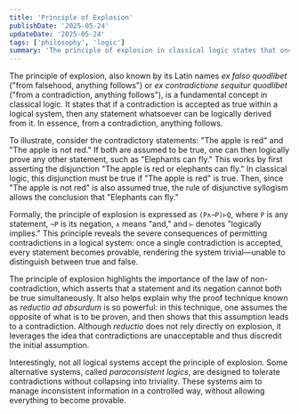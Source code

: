 ```yaml
---
title: 'Principle of Explosion'
publishDate: '2025-05-24'
updateDate: '2025-05-24'
tags: ['philosophy', 'logic']
summary: 'The principle of explosion in classical logic states that once a contradiction is accepted—such as a statement and its negation being true—any conclusion can logically follow, rendering the system trivial and unreliable. This highlights the critical role of the law of non-contradiction and underpins proof techniques like reductio ad absurdum. While classical logic collapses under contradictions, alternative frameworks like paraconsistent logics aim to tolerate them without permitting every statement to become provable.'
---
```


The principle of explosion, also known by its Latin names _ex falso quodlibet_ ("from falsehood, anything follows") or _ex contradictione sequitur quodlibet_ ("from a contradiction, anything follows"), is a fundamental concept in classical logic. It states that if a contradiction is accepted as true within a logical system, then any statement whatsoever can be logically derived from it. In essence, from a contradiction, anything follows.

To illustrate, consider the contradictory statements: "The apple is red" and "The apple is not red." If both are assumed to be true, one can then logically prove any other statement, such as "Elephants can fly." This works by first asserting the disjunction "The apple is red or elephants can fly." In classical logic, this disjunction must be true if "The apple is red" is true. Then, since "The apple is not red" is also assumed true, the rule of disjunctive syllogism allows the conclusion that "Elephants can fly."

Formally, the principle of explosion is expressed as `(P∧¬P)⊢Q`, where `P` is any statement, `¬P` is its negation, `∧` means "and," and `⊢` denotes "logically implies." This principle reveals the severe consequences of permitting contradictions in a logical system: once a single contradiction is accepted, every statement becomes provable, rendering the system trivial—unable to distinguish between true and false.

The principle of explosion highlights the importance of the law of non-contradiction, which asserts that a statement and its negation cannot both be true simultaneously. It also helps explain why the proof technique known as _reductio ad absurdum_ is so powerful: in this technique, one assumes the opposite of what is to be proven, and then shows that this assumption leads to a contradiction. Although _reductio_ does not rely directly on explosion, it leverages the idea that contradictions are unacceptable and thus discredit the initial assumption.

Interestingly, not all logical systems accept the principle of explosion. Some alternative systems, called _paraconsistent logics_, are designed to tolerate contradictions without collapsing into triviality. These systems aim to manage inconsistent information in a controlled way, without allowing everything to become provable.
